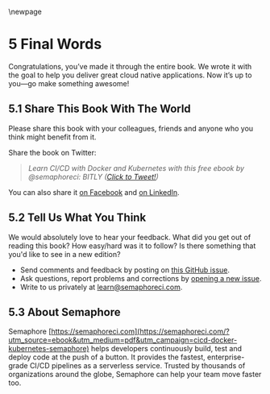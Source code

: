 \newpage

# 5 Final Words

Congratulations, you’ve made it through the entire book. We wrote it with the goal to help you deliver great cloud native applications. Now it’s up to you—go make something awesome!

## 5.1 Share This Book With The World

Please share this book with your colleagues, friends and anyone who you think might benefit from it.

Share the book on Twitter:

> _Learn CI/CD with Docker and Kubernetes with this free ebook by @semaphoreci: BITLY ([Click to Tweet!](https://twitter.com))_

You can also share it [on Facebook](https://google.com) and [on
LinkedIn](https://google.com).

## 5.2 Tell Us What You Think

We would absolutely love to hear your feedback. What did you get out of reading this book? How easy/hard was it to follow? Is there something that you'd like to see in a new edition?

- Send comments and feedback by posting on [this GitHub
  issue](https://github.com).
- Ask questions, report problems and corrections by [opening a new
  issue](https://github.com).
- Write to us privately at <learn@semaphoreci.com>.

## 5.3 About Semaphore

Semaphore [https://semaphoreci.com](https://semaphoreci.com/?utm_source=ebook&utm_medium=pdf&utm_campaign=cicd-docker-kubernetes-semaphore) helps developers continuously build, test and deploy code at the push of a button. It provides the fastest, enterprise-grade CI/CD pipelines as a serverless service. Trusted by thousands of organizations around the globe, Semaphore can help your team move faster too.
